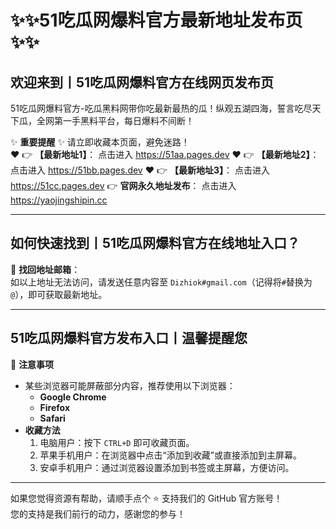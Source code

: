 # :sparkles::sparkles:51吃瓜网爆料官方最新地址发布页:sparkles::sparkles:

## 欢迎来到丨**51吃瓜网爆料官方在线网页发布页**

51吃瓜网爆料官方-吃瓜黑料网带你吃最新最热的瓜！纵观五湖四海，誓言吃尽天下瓜，全网第一手黑料平台，每日爆料不间断！

✨ **重要提醒** ✨ 请立即收藏本页面，避免迷路！  
❤️ 👉 **【最新地址1】**： 点击进入 https://51aa.pages.dev
❤️ 👉 **【最新地址2】**： 点击进入 https://51bb.pages.dev 
❤️ 👉 **【最新地址3】**： 点击进入 https://51cc.pages.dev
👉 **官网永久地址发布**： 点击进入 https://yaojingshipin.cc

---

## **如何快速找到丨51吃瓜网爆料官方在线地址入口？**

📧 **找回地址邮箱**：  
如以上地址无法访问，请发送任意内容至 ` Dizhiok#gmail.com `（记得将`#`替换为`@`），即可获取最新地址。

---

## **51吃瓜网爆料官方发布入口丨温馨提醒您**

📌 **注意事项**  
- 某些浏览器可能屏蔽部分内容，推荐使用以下浏览器：  
  - **Google Chrome**  
  - **Firefox**  
  - **Safari**  
- **收藏方法**  
  1. 电脑用户：按下 `CTRL+D` 即可收藏页面。  
  2. 苹果手机用户：在浏览器中点击“添加到收藏”或直接添加到主屏幕。  
  3. 安卓手机用户：通过浏览器设置添加到书签或主屏幕，方便访问。

---

如果您觉得资源有帮助，请顺手点个 ⭐️ 支持我们的 GitHub 官方账号！  
您的支持是我们前行的动力，感谢您的参与！
